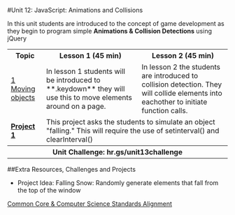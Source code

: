 #Unit 12: JavaScript: Animations and Collisions

In this unit students are introduced to the concept of game development as they begin to program simple **Animations & Collision Detections** using jQuery <table>
<tr>
	<th>Topic</th>
	<th>Lesson 1 (45 min)</th>
	<th>Lesson 2 (45 min)</th>
</tr>
<tr>
	<td><a href="topics/topic1">1 Moving objects</a></td>
	<td>In lesson 1 students will be introduced to **.keydown** they will use this to move elements around on a page.</td>
	<td>In lesson 2 the students are introduced to collision detection. They will collide elements into eachother to initiate function calls.</td>
</tr>
<tr>
	<td><strong><a href="projects/project1">Project 1</a></strong></td>
	<td colspan="2">This project asks the students to simulate an object "falling." This will require the use of setinterval() and clearInterval()  </td>
</tr>
<tr>
	<th align="center" colspan="3">Unit Challenge: hr.gs/unit13challenge </th>
</tr>
</table>


##Extra Resources, Challenges and Projects


* Project Idea: Falling Snow: Randomly generate elements that fall from the top of the window  

[Common Core & Computer Science Standards Alignment](csStandards.md)



